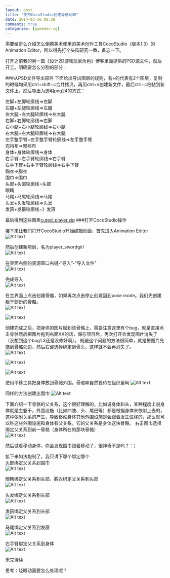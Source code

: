 ```yaml
---
layout: post
title: "使用CocoStudio创建骨骼动画"
date: 2014-03-16 00:28
comments: true
categories: [gamedev-cg]
---
```


需要给哥么介绍怎么倒腾美术使用的美术创作工具CocoStudio（版本1.3）的Animation Editor，所以得先打个头阵研究一番，备忘一下。

<!-- more -->

打开之前我的另一篇《设计2D游戏玩家角色》博客里面提供的PSD源文件，然后开工。明确要怎么分割的部分：<br>

###从PSD文件导出部件
下面给出导出图层的规则，有+的代表有2个图层，复制的时候均采用ctrl+shift+c合并拷贝，再用ctrl+n创建新文件，最后ctrl+c粘帖到新文件上，然后导出为透明png24的方式：

左脚+左脚轮廓线=>左脚<br>
左腿+左腿轮廓线=>左腿<br>
左大腿+左大腿轮廓线=>左大腿<br>
右脚+右脚轮廓线=>右脚<br>
右小腿+右小腿轮廓线=>右小腿<br>
右大腿+右大腿轮廓线=>右大腿<br>
左手整手臂+左手整手臂轮廓线=>左手整手臂<br>
兜裆布=>兜裆布<br>
身体+身体轮廓线=>身体<br>
右手臂+右手臂轮廓线=>右手臂<br>
右手下臂+右手下臂轮廓线=>右手下臂<br>
胸衣=>胸衣<br>
围巾=>围巾<br>
头部+头部轮廓线=头部<br>
眼睛<br>
马尾+马尾轮廓线=>马尾<br>
头发+头发轮廓线=>头发<br>
发箍+发箍轮廓线=》发箍<br>

最后得到这些图素<a href="http://pan.baidu.com/s/1bnzlv9X" target=_BLANK>cuted_player.zip</a>
###打开CocoStudio操作

接下来让我们打开CocoStudio开始编辑动画，首先进入Animation Editor<br>
![Alt text](/images/evoup/cocostudio_bone_animation/01.png)

然后创建新项目，名为player_swordgirl<br>
![Alt text](/images/evoup/cocostudio_bone_animation/02.png)

在界面右侧的资源窗口右键-“导入”-"导入文件"<br>
![Alt text](/images/evoup/cocostudio_bone_animation/03.png)

完成导入<br>
![Alt text](/images/evoup/cocostudio_bone_animation/04.png)

在主界面上点击创建骨骼，如果再次点击停止创建回到pose mode。我们先创建躯干部份的骨骼。<br>
![Alt text](/images/evoup/cocostudio_bone_animation/05.png)

![Alt text](/images/evoup/cocostudio_bone_animation/06.png)

创建完成之后，把身体的图片赋到该骨骼上，需要注意这里有个bug，就是直接点击骨骼然后把图片拖到右面XX的话，保存项目后，再次打开会发现图片消失了（没想到这个bug1.3还是没修好啊）。
规避这个问题的方法很简单，就是把图片先拖到骨骼旁边，然后右键选择绑定到骨头，这样就不会再消失了。<br>
![Alt text](/images/evoup/cocostudio_bone_animation/07.png)

![Alt text](/images/evoup/cocostudio_bone_animation/08.png)

![Alt text](/images/evoup/cocostudio_bone_animation/09.png)

使用平移工具把身体放到骨骼外围，骨骼嘛自然要待在组织里啊
![Alt text](/images/evoup/cocostudio_bone_animation/10.png)

同样的方法创建出围巾
![Alt text](/images/evoup/cocostudio_bone_animation/11.png)

下面介绍一下骨骼的父关系，这个很好理解的，比如说身体和头，某种程度上说身体就是主躯干，外围设施（比如四肢、头、尾巴等）都是根据身体来依附上去的，这种依附关系的产生，导致移动身体其他外围设施是会跟着发生位移的，那么就可以称这些外围设施和身体有父关系，它的父关系是身体这块骨骼。
右击围巾选择绑定父关系到前一骨骼（身体所在的那块骨骼）<br>
![Alt text](/images/evoup/cocostudio_bone_animation/12.png)

然后试着移动身体，你会发现围巾跟着移动了，很神奇不是吗？：）

接下来如法炮制了，我只讲下哪个绑定哪个<br>
头部绑定父关系到围巾<br>
![Alt text](/images/evoup/cocostudio_bone_animation/13.png)

眼睛绑定父关系到头部，胸衣绑定父关系到头部<br>
![Alt text](/images/evoup/cocostudio_bone_animation/14.png)

头发绑定父关系到头部<br>
![Alt text](/images/evoup/cocostudio_bone_animation/15.png)

发箍绑定父关系到头部<br>
![Alt text](/images/evoup/cocostudio_bone_animation/16.png)

马尾绑定父关系到发箍<br>
![Alt text](/images/evoup/cocostudio_bone_animation/17.png)

右手臂绑定父关系到身体<br>
![Alt text](/images/evoup/cocostudio_bone_animation/18.png)

未完待续

思考：眨眼动画要怎么处理呢？
